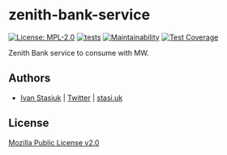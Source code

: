 # zenith-bank-service

[![License: MPL-2.0](https://img.shields.io/badge/license-MPL--2.0-purple.svg)](https://github.com/glocurrency/zenith-bank-service/blob/main/LICENSE)
[![tests](https://github.com/glocurrency/zenith-bank-service/actions/workflows/tests.yml/badge.svg)](https://github.com/glocurrency/zenith-bank-service/actions/workflows/tests.yml)
[![Maintainability](https://api.codeclimate.com/v1/badges/3d1544552dac453007e9/maintainability)](https://codeclimate.com/repos/61fffeb3d9ef6201a2001955/maintainability)
[![Test Coverage](https://api.codeclimate.com/v1/badges/3d1544552dac453007e9/test_coverage)](https://codeclimate.com/repos/61fffeb3d9ef6201a2001955/test_coverage)

Zenith Bank service to consume with MW.

## Authors
- [Ivan Stasiuk](https://github.com/brokeyourbike) | [Twitter](https://twitter.com/brokeyourbike) | [stasi.uk](https://stasi.uk)

## License
[Mozilla Public License v2.0](https://github.com/glocurrency/zenith-bank-service/blob/main/LICENSE)

